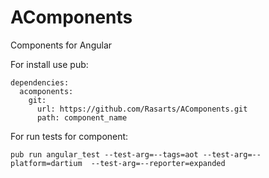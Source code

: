 # AComponents
Components for Angular

For install use pub:
```
dependencies:
  acomponents:
    git:
      url: https://github.com/Rasarts/AComponents.git
      path: component_name
```

For run tests for component:
```
pub run angular_test --test-arg=--tags=aot --test-arg=--platform=dartium  --test-arg=--reporter=expanded
```

